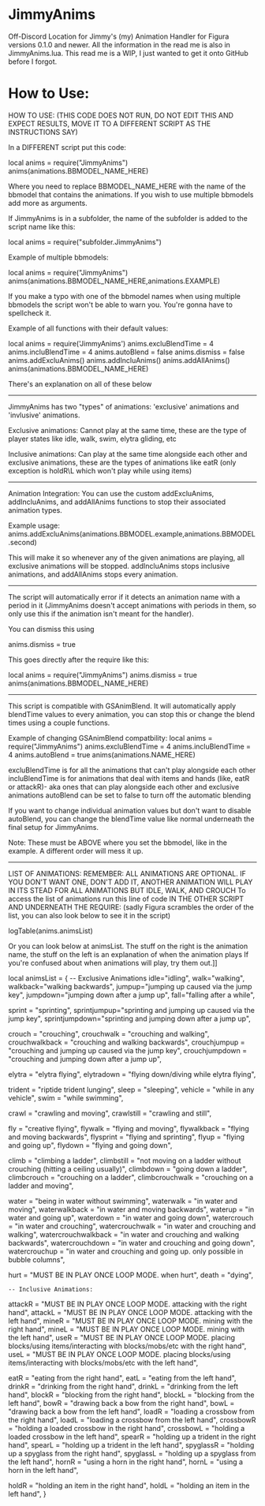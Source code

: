 # JimmyAnims
Off-Discord Location for Jimmy's (my) Animation Handler for Figura versions 0.1.0 and newer. All the information in the read me is also in JimmyAnims.lua. This read me is a WIP, I just wanted to get it onto GitHub before I forgot.

# How to Use:

HOW TO USE: (THIS CODE DOES NOT RUN, DO NOT EDIT THIS AND EXPECT RESULTS, MOVE IT TO A DIFFERENT SCRIPT AS THE INSTRUCTIONS SAY)

In a DIFFERENT script put this code:

local anims = require("JimmyAnims")
anims(animations.BBMODEL_NAME_HERE)

Where you need to replace BBMODEL_NAME_HERE with the name of the bbmodel that contains the animations. If you wish to use multiple bbmodels add more as arguments.

If JimmyAnims is in a subfolder, the name of the subfolder is added to the script name like this:

local anims = require("subfolder.JimmyAnims")

Example of multiple bbmodels:

local anims = require("JimmyAnims")
anims(animations.BBMODEL_NAME_HERE,animations.EXAMPLE)

If you make a typo with one of the bbmodel names when using multiple bbmodels the script won't be able to warn you. You're gonna have to spellcheck it.

Example of all functions with their default values:

local anims = require('JimmyAnims')
anims.excluBlendTime = 4
anims.incluBlendTime = 4
anims.autoBlend = false
anims.dismiss = false
anims.addExcluAnims()
anims.addIncluAnims()
anims.addAllAnims()
anims(animations.BBMODEL_NAME_HERE)

There's an explanation on all of these below

---------
JimmyAnims has two "types" of animations: 'exclusive' animations and 'invlusive' animations.

Exclusive animations: Cannot play at the same time, these are the type of player states like idle, walk, swim, elytra gliding, etc

Inclusive animations: Can play at the same time alongside each other and exclusive animations, these are the types of animations like eatR (only exception is holdR\L which won't play while using items)

--------

Animation Integration:
You can use the custom addExcluAnims, addIncluAnims, and addAllAnims functions to stop their associated animation types.

Example usage:
anims.addExcluAnims(animations.BBMODEL.example,animations.BBMODEL.second)

This will make it so whenever any of the given animations are playing, all exclusive animations will be stopped. addIncluAnims stops inclusive animations, and addAllAnims stops every animation.

---------

The script will automatically error if it detects an animation name with a period in it (JimmyAnims doesn't accept animations with periods in them, so only use this if the animation isn't meant for the handler).

You can dismiss this using

anims.dismiss = true

This goes directly after the require like this:

local anims = require("JimmyAnims")
anims.dismiss = true
anims(animations.BBMODEL_NAME_HERE)

---------

This script is compatible with GSAnimBlend.
It will automatically apply blendTime values to every animation, you can stop this or change the blend times using a couple functions.

Example of changing GSAnimBlend compatbility:
local anims = require("JimmyAnims")
anims.excluBlendTime = 4
anims.incluBlendTime = 4
anims.autoBlend = true
anims(animations.NAME_HERE)

excluBlendTime is for all the animations that can't play alongside each other
incluBlendTime is for animations that deal with items and hands (like, eatR or attackR)- aka ones that can play alongside each other and exclusive animations
autoBlend can be set to false to turn off the automatic blending

If you want to change individual animation values but don't want to disable autoBlend, you can change the blendTime value like normal underneath the final setup for JimmyAnims.

Note: These must be ABOVE where you set the bbmodel, like in the example. A different order will mess it up.

---------

LIST OF ANIMATIONS:
REMEMBER: ALL ANIMATIONS ARE OPTIONAL. IF YOU DON'T WANT ONE, DON'T ADD IT, ANOTHER ANIMATION WILL PLAY IN ITS STEAD FOR ALL ANIMATIONS BUT IDLE, WALK, AND CROUCH
To access the list of animations run this line of code IN THE OTHER SCRIPT AND UNDERNEATH THE REQUIRE:
(sadly Figura scrambles the order of the list, you can also look below to see it in the script)

logTable(anims.animsList)

Or you can look below at animsList. The stuff on the right is the animation name, the stuff on the left is an explanation of when the animation plays If you're confused about when animations will play, try them out.]]

local animsList = {
    -- Exclusive Animations
idle="idling",
walk="walking",
walkback="walking backwards",
jumpup="jumping up caused via the jump key",
jumpdown="jumping down after a jump up",
fall="falling after a while",

sprint = "sprinting",
sprintjumpup="sprinting and jumping up caused via the jump key",
sprintjumpdown="sprinting and jumping down after a jump up",

crouch = "crouching",
crouchwalk = "crouching and walking",
crouchwalkback = "crouching and walking backwards",
crouchjumpup = "crouching and jumping up caused via the jump key",
crouchjumpdown = "crouching and jumping down after a jump up",

elytra = "elytra flying",
elytradown = "flying down/diving while elytra flying",

trident = "riptide trident lunging",
sleep = "sleeping",
vehicle = "while in any vehicle",
swim = "while swimming",

crawl = "crawling and moving",
crawlstill = "crawling and still",

fly = "creative flying",
flywalk = "flying and moving",
flywalkback = "flying and moving backwards",
flysprint  = "flying and sprinting",
flyup = "flying and going up",
flydown = "flying and going down",

climb = "climbing a ladder",
climbstill = "not moving on a ladder without crouching (hitting a ceiling usually)",
climbdown = "going down a ladder",
climbcrouch = "crouching on a ladder",
climbcrouchwalk = "crouching on a ladder and moving",

water = "being in water without swimming",
waterwalk = "in water and moving",
waterwalkback = "in water and moving backwards",
waterup = "in water and going up",
waterdown = "in water and going down",
watercrouch = "in water and crouching",
watercrouchwalk = "in water and crouching and walking",
watercrouchwalkback = "in water and crouching and walking backwards",
watercrouchdown = "in water and crouching and going down",
watercrouchup = "in water and crouching and going up. only possible in bubble columns",

hurt = "MUST BE IN PLAY ONCE LOOP MODE. when hurt",
death = "dying",

    -- Inclusive Animations:

attackR = "MUST BE IN PLAY ONCE LOOP MODE. attacking with the right hand",
attackL = "MUST BE IN PLAY ONCE LOOP MODE. attacking with the left hand",
mineR = "MUST BE IN PLAY ONCE LOOP MODE. mining with the right hand",
mineL = "MUST BE IN PLAY ONCE LOOP MODE. mining with the left hand",
useR = "MUST BE IN PLAY ONCE LOOP MODE. placing blocks/using items/interacting with blocks/mobs/etc with the right hand",
useL = "MUST BE IN PLAY ONCE LOOP MODE. placing blocks/using items/interacting with blocks/mobs/etc with the left hand",

eatR = "eating from the right hand",
eatL = "eating from the left hand",
drinkR = "drinking from the right hand",
drinkL = "drinking from the left hand",
blockR = "blocking from the right hand",
blockL = "blocking from the left hand",
bowR = "drawing back a bow from the right hand",
bowL = "drawing back a bow from the left hand",
loadR = "loading a crossbow from the right hand",
loadL = "loading a crossbow from the left hand",
crossbowR = "holding a loaded crossbow in the right hand",
crossbowL = "holding a loaded crossbow in the left hand",
spearR = "holding up a trident in the right hand",
spearL = "holding up a trident in the left hand",
spyglassR = "holding up a spyglass from the right hand",
spyglassL = "holding up a spyglass from the left hand",
hornR = "using a horn in the right hand",
hornL = "using a horn in the left hand",

holdR = "holding an item in the right hand",
holdL = "holding an item in the left hand",
}
